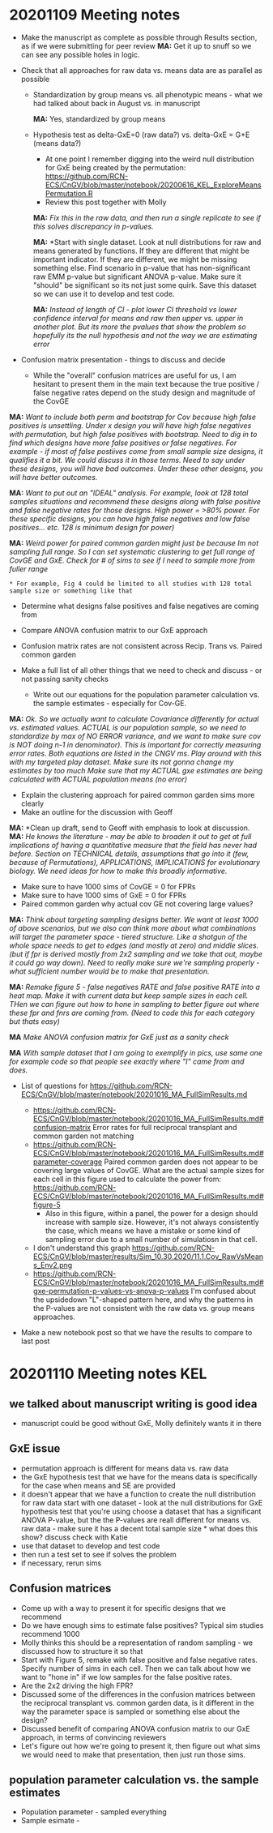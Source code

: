 # 20201109 Meeting notes

* Make the manuscript as complete as possible through Results section, as if we were submitting for peer review
    **MA:** Get it up to snuff so we can see any possible holes in logic.

* Check that all approaches for raw data vs. means data are as parallel as possible 
  * Standardization by group means vs. all phenotypic means - what we had talked about back in August vs. in manuscript
      
      **MA:** Yes, standardized by group means
      
  * Hypothesis test as delta-GxE=0 (raw data?) vs. delta-GxE = G+E (means data?)
    * At one point I remember digging into the weird null distribution for GxE being created by the permutation: https://github.com/RCN-ECS/CnGV/blob/master/notebook/20200616_KEL_ExploreMeansPermutation.R 
    * Review this post together with Molly
    
    **MA:** *Fix this in the raw data, and then run a single replicate to see if this solves discrepancy in p-values.*
    
    **MA:** *Start with single dataset. Look at null distributions for raw and means generated by functions. If they are different that might be important indicator. If they are different, we might be missing something else. Find scenario in p-value that has non-significant raw EMM p-value but significant ANOVA p-value. Make sure it "should" be significant so its not just some quirk. Save this dataset so we can use it to develop and test code. 
    
    **MA:** *Instead of length of CI - plot lower CI threshold vs lower confidence interval for means and raw then upper vs. upper in another plot. But its more the pvalues that show the problem so hopefully its the null hypothesis and not the way we are estimating error*
  
* Confusion matrix presentation - things to discuss and decide
  * While the "overall" confusion matrices are useful for us, I am hesitant to present them in the main text because the true positive / 
  false negative rates depend on the study design and magnitude of the CovGE
 
 **MA:** *Want to include both perm and bootstrap for Cov because high false positives is unsettling. Under x design you will have high false negatives with permutation, but high false positives with bootstrap. Need to dig in to find which designs have more false positives or false negatives. For example - if most of false postiives come from small sample size designs, it qualifies it a bit. We could discuss it in those terms. Need to say under these designs, you will have bad outcomes. Under these other designs, you will have better outcomes.*
 
 **MA:** *Want to put out an "IDEAL" analysis. For example, look at 128 total samples situations and recommend these designs along with false positive and false negative rates for those designs. High power = >80% power.* *For these specific designs, you can have high false negatives and low false positives... etc. 128 is minimum design for power)* 

**MA:** *Weird power for paired common garden might just be because Im not sampling full range. So I can set systematic clustering to get full range of CovGE and GxE. Check for # of sims to see if I need to sample more from fuller range* 
 
    * For example, Fig 4 could be limited to all studies with 128 total sample size or something like that
  * Determine what designs false positives and false negatives are coming from
  * Compare ANOVA confusion matrix to our GxE approach
  * Confusion matrix rates are not consistent across Recip. Trans vs. Paired common garden

* Make a full list of all other things that we need to check and discuss - or not passing sanity checks
  * Write out our equations for the population parameter calculation vs. the sample estimates - especially for Cov-GE.
 
 **MA:** *Ok. So we actually want to calculate Covariance differently for actual vs. estimated values. ACTUAL is our population sample, so we need to standardize by max of NO ERROR variance, and we want to make sure cov is NOT doing n-1 in denominator). This is important for correctly measuring error rates. Both equations are listed in the CNGV ms*. 
  *Play around with this with my targeted play dataset. Make sure its not gonna change my estimates by too much*
  *Make sure that my ACTUAL gxe estimates are being calculated with ACTUAL population means (no error)*
  
  
  * Explain the clustering approach for paired common garden sims more clearly
  * Make an outline for the discussion with Geoff
  
  **MA:** *Clean up draft, send to Geoff with emphasis to look at discussion.
  **MA:** *He knows the literature - may be able to broaden it out to get at full implications of having a quantitative measure that the field has never had before. Section on TECHNICAL details, assumptions that go into it (few, because of Permutations), APPLICATIONS, IMPLICATIONS for evolutionary biology. We need ideas for how to make this broadly informative.*
   
  * Make sure to have 1000 sims of CovGE = 0 for FPRs
  * Make sure to have 1000 sims of GxE = 0 for FPRs
  * Paired common garden why actual cov GE not covering large values?
  
 **MA:** *Think about targeting sampling designs better. We want at least 1000 of above scenarios, but we also can think more about what combinations will target the parameter space - tiered structure. Like a shotgun of the whole space needs to get to edges (and mostly at zero) and middle slices. (but if fpr is derived mostly from 2x2 sampling and we take that out, maybe it could go way down). Need to really make sure we're sampling properly - what sufficient number would be to make that presentation.*
 
  **MA:** *Remake figure 5 - false negatives RATE and false positive RATE into a heat map. Make it with current data but keep sample sizes in each cell. THen we can figure out how to hone in sampling to better figure out where these fpr and fnrs are coming from. (Need to code this for each category but thats easy)*
  
  **MA** *Make ANOVA confusion matrix for GxE just as a sanity check*
  
  **MA** *With sample dataset that I am going to exemplify in pics, use same one for example code so that people see exactly where "I" came from and does.*

* List of questions for https://github.com/RCN-ECS/CnGV/blob/master/notebook/20201016_MA_FullSimResults.md
  * https://github.com/RCN-ECS/CnGV/blob/master/notebook/20201016_MA_FullSimResults.md#confusion-matrix Error rates for full reciprocal transplant and common garden not matching
  * https://github.com/RCN-ECS/CnGV/blob/master/notebook/20201016_MA_FullSimResults.md#parameter-coverage Paired common garden does not appear to be covering large values of CovGE. What are the actual sample sizes for each cell in this figure used to calculate the power from: https://github.com/RCN-ECS/CnGV/blob/master/notebook/20201016_MA_FullSimResults.md#figure-5
    * Also in this figure, within a panel, the power for a design should increase with sample size. However, it's not always consistently the case, which means we have a mistake or some kind of sampling error due to a small number of simulatiosn in that cell.
  * I don't understand this graph https://github.com/RCN-ECS/CnGV/blob/master/results/Sim_10.30.2020/11.1.Cov_RawVsMeans_Env2.png
  * https://github.com/RCN-ECS/CnGV/blob/master/notebook/20201016_MA_FullSimResults.md#gxe-permutation-p-values-vs-anova-p-values I'm confused about the upsidedown "L"-shaped pattern here, and why the patterns in the P-values are not consistent with the raw data vs. group means approaches.
 
  
* Make a new notebook post so that we have the results to compare to last post


# 20201110 Meeting notes KEL

## we talked about manuscript writing is good idea
 * manuscript could be good without GxE, Molly definitely wants it in there


## GxE issue
* permutation approach is different for means data vs. raw data
* the GxE hypothesis test that we have for the means data is specifically for the case when means and SE are provided
* it doesn't appear that we have a function to create the null distribution for raw data
start with one dataset - look at the null distributions for GxE hypothesis test that you're using
choose a dataset that has a significant ANOVA P-value, but the the P-values are reall different for means vs. raw data - make sure it has a decent total sample size * what does this show? discuss check with Katie
* use that dataset to develop and test code
* then run a test set to see if solves the problem
* if necessary, rerun sims

## Confusion matrices
* Come up with a way to present it for specific designs that we recommend
* Do we have enough sims to estimate false positives? Typical sim studies recommend 1000
* Molly thinks this should be a representation of random sampling - we discussed how to structure it so that
* Start with Figure 5, remake with false positive and false negative rates. Specify number of sims in each cell. Then we can talk about how we want to "hone in" if we low samples for the false positive rates.
* Are the 2x2 driving the high FPR?
* Discussed some of the differences in the confusion matrices between the reciprocal transplant vs. common garden data, is it different in the way the parameter space is sampled or something else about the design?
* Discussed benefit of comparing ANOVA confusion matrix to our GxE approach, in terms of convincing reviewers
* Let's figure out how we're going to present it, then figure out what sims we would need to make that presentation, then just run those sims.

## population parameter calculation vs. the sample estimates
* Population parameter - sampled everything
* Sample esimate - 
